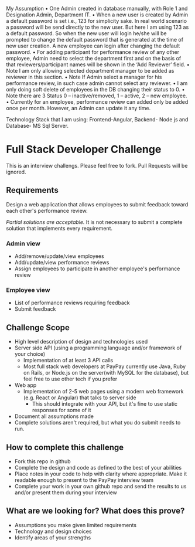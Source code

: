 My Assumption
•	One Admin created in database manually, with Role 1 and Designation Admin, Department IT.
•	When a new user is created by Admin a default password is set i.e., 123 for simplicity sake. In real world scenario a password will be send directly to the new user. But here I am using 123 as a default password. So when the new user will login he/she will be prompted to change the default password that is generated at the time of new user creation. A new employee can login after changing the default password.
•	For adding participant for performance review of any other employee, Admin need to select the department first and on the basis of that reviewers/participant names will be shown in the ‘Add Reviewer’ field. 
•	Note I am only allowing selected department manager to be added as reviewer in this section.
•	Note If Admin select a manager for his performance review, in such case admin cannot select any reviewer. 
•	I am only doing soft delete of employees in the DB changing their status to 0.
•	Note there are 3 Status 0 – inactive/removed, 1 – active, 2 – new employee.
•	Currently for an employee, performance review can added only be added once per month. However, an Admin can update it any time.

Technology Stack that I am using: Frontend-Angular, Backend- Node js and Database- MS Sql Server.


# Full Stack Developer Challenge
This is an interview challengs. Please feel free to fork. Pull Requests will be ignored.

## Requirements
Design a web application that allows employees to submit feedback toward each other's performance review.

*Partial solutions are acceptable.*  It is not necessary to submit a complete solution that implements every requirement.

### Admin view
* Add/remove/update/view employees
* Add/update/view performance reviews
* Assign employees to participate in another employee's performance review

### Employee view
* List of performance reviews requiring feedback
* Submit feedback

## Challenge Scope
* High level description of design and technologies used
* Server side API (using a programming language and/or framework of your choice)
  * Implementation of at least 3 API calls
  * Most full stack web developers at PayPay currently use Java, Ruby on Rails, or Node.js on the server(with MySQL for the database), but feel free to use other tech if you prefer
* Web app
  * Implementation of 2-5 web pages using a modern web framework (e.g. React or Angular) that talks to server side
    * This should integrate with your API, but it's fine to use static responses for some of it 
* Document all assumptions made
* Complete solutions aren't required, but what you do submit needs to run.

## How to complete this challenge
* Fork this repo in github
* Complete the design and code as defined to the best of your abilities
* Place notes in your code to help with clarity where appropriate. Make it readable enough to present to the PayPay interview team
* Complete your work in your own github repo and send the results to us and/or present them during your interview

## What are we looking for? What does this prove?
* Assumptions you make given limited requirements
* Technology and design choices
* Identify areas of your strengths
